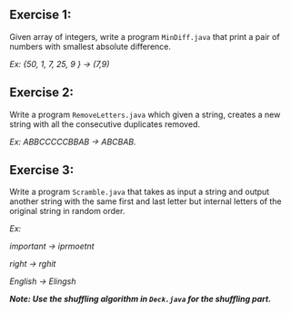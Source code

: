 ## Exercise 1:
Given array of integers, write a program `MinDiff.java` that print a pair of numbers with smallest absolute difference.

_Ex: {50, 1, 7, 25, 9 } -> (7,9)_

## Exercise 2:

Write a program `RemoveLetters.java` which given a string, creates a new string with all the consecutive duplicates removed.

_Ex: ABBCCCCCBBAB -> ABCBAB._

## Exercise 3:

Write a program `Scramble.java` that takes as input a string and output another string with the same first and last letter but internal letters of the original string in random order.

_Ex:_ 

_important -> iprmoetnt_

_right -> rghit_

_English -> Elingsh_


**_Note: Use the shuffling algorithm in `Deck.java` for the shuffling part._** 
